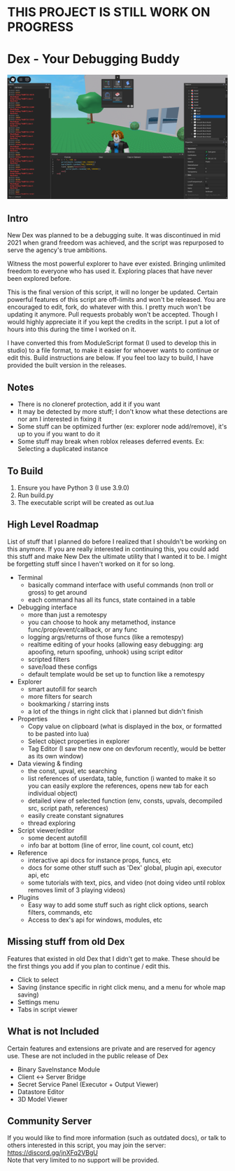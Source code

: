 # THIS PROJECT IS STILL WORK ON PROGRESS

# Dex - Your Debugging Buddy
![Logo](/logo.png)

## Intro
New Dex was planned to be a debugging suite.
It was discontinued in mid 2021 when grand freedom was achieved, and the script was repurposed to serve the agency's true ambitions.

Witness the most powerful explorer to have ever existed. Bringing unlimited freedom to everyone who has used it. Exploring places that have never been explored before.
	
This is the final version of this script, it will no longer be updated. Certain powerful features of this script are off-limits and won't be released.
You are encouraged to edit, fork, do whatever with this. I pretty much won't be updating it anymore. Pull requests probably won't be accepted.
Though I would highly appreciate it if you kept the credits in the script. I put a lot of hours into this during the time I worked on it.

I have converted this from ModuleScript format (I used to develop this in studio) to a file format, to make it easier for whoever wants to continue or edit this. Build instructions are below.
If you feel too lazy to build, I have provided the built version in the releases.

## Notes
- There is no cloneref protection, add it if you want
- It may be detected by more stuff; I don't know what these detections are nor am I interested in fixing it
- Some stuff can be optimized further (ex: explorer node add/remove), it's up to you if you want to do it
- Some stuff may break when roblox releases deferred events. Ex: Selecting a duplicated instance

## To Build
1. Ensure you have Python 3 (I use 3.9.0)
2. Run build.py
3. The executable script will be created as out.lua

## High Level Roadmap
List of stuff that I planned do before I realized that I shouldn't be working on this anymore. If you are really interested in continuing this, you could add this stuff and make New Dex the ultimate utility that I wanted it to be. I might be forgetting stuff since I haven't worked on it for so long.
- Terminal
	* basically command interface with useful commands (non troll or gross) to get around
	* each command has all its funcs, state contained in a table
- Debugging interface
	* more than just a remotespy
	* you can choose to hook any metamethod, instance func/prop/event/callback, or any func
	* logging args/returns of those funcs (like a remotespy)
	* realtime editing of your hooks (allowing easy debugging: arg apoofing, return spoofing, unhook) using script editor
	* scripted filters
	* save/load these configs
	* default template would be set up to function like a remotespy
- Explorer
	* smart autofill for search
	* more filters for search
	* bookmarking / starring insts
	* a lot of the things in right click that i planned but didn't finish
- Properties
	* Copy value on clipboard (what is displayed in the box, or formatted to be pasted into lua)
	* Select object properties in explorer
	* Tag Editor (I saw the new one on devforum recently, would be better as its own window)
- Data viewing & finding
	* the const, upval, etc searching
	* list references of userdata, table, function (i wanted to make it so you can easily explore the references, opens new tab for each individual object)
	* detailed view of selected function (env, consts, upvals, decompiled src, script path, references)
	* easily create constant signatures
	* thread exploring
- Script viewer/editor
	* some decent autofill
	* info bar at bottom (line of error, line count, col count, etc)
- Reference
	* interactive api docs for instance props, funcs, etc
	* docs for some other stuff such as 'Dex' global, plugin api, executor api, etc
	* some tutorials with text, pics, and video (not doing video until roblox removes limit of 3 playing videos)
- Plugins
	* Easy way to add some stuff such as right click options, search filters, commands, etc
	* Access to dex's api for windows, modules, etc

## Missing stuff from old Dex
Features that existed in old Dex that I didn't get to make. These should be the first things you add if you plan to continue / edit this.
- Click to select
- Saving (instance specific in right click menu, and a menu for whole map saving)
- Settings menu
- Tabs in script viewer

## What is not Included
Certain features and extensions are private and are reserved for agency use. These are not included in the public release of Dex
- Binary SaveInstance Module
- Client <-> Server Bridge
- Secret Service Panel (Executor + Output Viewer)
- Datastore Editor
- 3D Model Viewer

## Community Server
If you would like to find more information (such as outdated docs), or talk to others interested in this script, you may join the server:<br>https://discord.gg/jnXFq2VBgU<br>
Note that very limited to no support will be provided.
